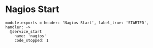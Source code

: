
# Nagios Start

    module.exports = header: 'Nagios Start', label_true: 'STARTED', handler: ->
      @service_start
        name: 'nagios'
        code_stopped: 1
